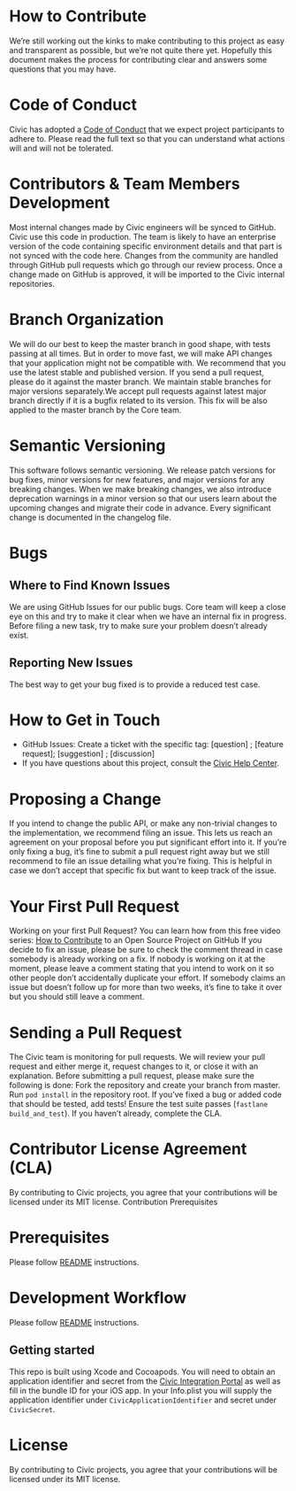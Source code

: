 # How to Contribute
We’re still working out the kinks to make contributing to this project as easy and transparent as possible, but we’re not quite there yet. Hopefully this document makes the process for contributing clear and answers some questions that you may have.

# Code of Conduct
Civic has adopted a [Code of Conduct](CODE_OF_CONDUCT.md) that we expect project participants to adhere to. Please read the full text so that you can understand what actions will and will not be tolerated.

# Contributors & Team Members Development
Most internal changes made by Civic engineers will be synced to GitHub. Civic use this code in production. The team is likely to have an enterprise version of the code containing specific environment details and that part is not synced with the code here. 
Changes from the community are handled through GitHub pull requests which go through our review process. Once a change made on GitHub is approved, it will be imported to the Civic internal repositories.

# Branch Organization
We will do our best to keep the master branch in good shape, with tests passing at all times. But in order to move fast, we will make API changes that your application might not be compatible with. We recommend that you use the latest stable and published version.
If you send a pull request, please do it against the master branch. We maintain stable branches for major versions separately.We accept pull requests against latest major branch directly if it is a bugfix related to its version. This fix will be also applied to the master branch by the Core team.

# Semantic Versioning
This software follows semantic versioning. We release patch versions for bug fixes, minor versions for new features, and major versions for any breaking changes. When we make breaking changes, we also introduce deprecation warnings in a minor version so that our users learn about the upcoming changes and migrate their code in advance.
Every significant change is documented in the changelog file.

# Bugs
## Where to Find Known Issues
We are using GitHub Issues for our public bugs. Core team will keep a close eye on this and try to make it clear when we have an internal fix in progress. Before filing a new task, try to make sure your problem doesn’t already exist.
## Reporting New Issues
The best way to get your bug fixed is to provide a reduced test case.

# How to Get in Touch

* GitHub Issues: Create a ticket with the specific tag: [question] ; [feature request]; [suggestion] ; [discussion]
* If you have questions about this project, consult the [Civic Help Center](https://support.civic.com).

# Proposing a Change
If you intend to change the public API, or make any non-trivial changes to the implementation, we recommend filing an issue. This lets us reach an agreement on your proposal before you put significant effort into it.
If you’re only fixing a bug, it’s fine to submit a pull request right away but we still recommend to file an issue detailing what you’re fixing. This is helpful in case we don’t accept that specific fix but want to keep track of the issue.

# Your First Pull Request
Working on your first Pull Request? You can learn how from this free video series:
[How to Contribute](https://egghead.io/courses/how-to-contribute-to-an-open-source-project-on-github) to an Open Source Project on GitHub
If you decide to fix an issue, please be sure to check the comment thread in case somebody is already working on a fix. If nobody is working on it at the moment, please leave a comment stating that you intend to work on it so other people don’t accidentally duplicate your effort.
If somebody claims an issue but doesn’t follow up for more than two weeks, it’s fine to take it over but you should still leave a comment.

# Sending a Pull Request
The Civic team is monitoring for pull requests. We will review your pull request and either merge it, request changes to it, or close it with an explanation.
Before submitting a pull request, please make sure the following is done:
Fork the repository and create your branch from master.
Run `pod install` in the repository root.
If you’ve fixed a bug or added code that should be tested, add tests!
Ensure the test suite passes (`fastlane build_and_test`). 
If you haven’t already, complete the CLA.

# Contributor License Agreement (CLA)
By contributing to Civic projects, you agree that your contributions will be licensed under its MIT license.
Contribution Prerequisites

# Prerequisites
Please follow [README](README.md) instructions.

# Development Workflow
Please follow [README](README.md) instructions.

## Getting started
This repo is built using Xcode and Cocoapods. You will need to obtain an application identifier and secret from the [Civic Integration Portal](https://integrate.civic.com) as well as fill in the bundle ID for your iOS app. In your Info.plist you will supply the application identifier under `CivicApplicationIdentifier` and secret under `CivicSecret`.

# License
By contributing to Civic projects, you agree that your contributions will be licensed under its MIT license.

